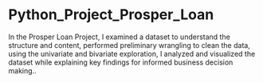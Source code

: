# Python_Project_Prosper_Loan
In the Prosper Loan Project, I examined a dataset to understand the structure and content, performed preliminary wrangling to clean the data, using the univariate and bivariate exploration, I analyzed and visualized  the dataset while explaining key findings for informed business decision making..
